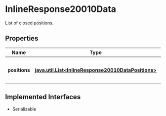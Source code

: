 

# InlineResponse20010Data

List of closed positions.

## Properties

Name | Type | Description | Notes
------------ | ------------- | ------------- | -------------
**positions** | [**java.util.List&lt;InlineResponse20010DataPositions&gt;**](InlineResponse20010DataPositions.md) | Closed positions of the portfolio. |  [optional]


## Implemented Interfaces

* Serializable


